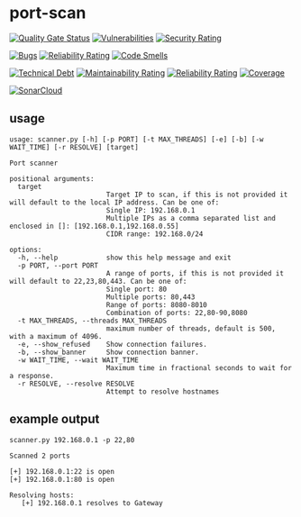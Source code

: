# port-scan
[![Quality Gate Status](https://sonarcloud.io/api/project_badges/measure?project=KelsierLuthadel_port-scan&metric=alert_status)](https://sonarcloud.io/summary/new_code?id=KelsierLuthadel_port-scan)
[![Vulnerabilities](https://sonarcloud.io/api/project_badges/measure?project=KelsierLuthadel_port-scan&metric=vulnerabilities)](https://sonarcloud.io/summary/new_code?id=KelsierLuthadel_port-scan)
[![Security Rating](https://sonarcloud.io/api/project_badges/measure?project=KelsierLuthadel_port-scan&metric=security_rating)](https://sonarcloud.io/summary/new_code?id=KelsierLuthadel_port-scan)

[![Bugs](https://sonarcloud.io/api/project_badges/measure?project=KelsierLuthadel_port-scan&metric=bugs)](https://sonarcloud.io/summary/new_code?id=KelsierLuthadel_port-scan)
[![Reliability Rating](https://sonarcloud.io/api/project_badges/measure?project=KelsierLuthadel_port-scan&metric=reliability_rating)](https://sonarcloud.io/summary/new_code?id=KelsierLuthadel_port-scan)
[![Code Smells](https://sonarcloud.io/api/project_badges/measure?project=KelsierLuthadel_port-scan&metric=code_smells)](https://sonarcloud.io/summary/new_code?id=KelsierLuthadel_port-scan)

[![Technical Debt](https://sonarcloud.io/api/project_badges/measure?project=KelsierLuthadel_port-scan&metric=sqale_index)](https://sonarcloud.io/summary/new_code?id=KelsierLuthadel_port-scan)
[![Maintainability Rating](https://sonarcloud.io/api/project_badges/measure?project=KelsierLuthadel_port-scan&metric=sqale_rating)](https://sonarcloud.io/summary/new_code?id=KelsierLuthadel_port-scan)
[![Reliability Rating](https://sonarcloud.io/api/project_badges/measure?project=KelsierLuthadel_port-scan&metric=reliability_rating)](https://sonarcloud.io/summary/new_code?id=KelsierLuthadel_port-scan)
[![Coverage](https://sonarcloud.io/api/project_badges/measure?project=KelsierLuthadel_port-scan&metric=coverage)](https://sonarcloud.io/summary/new_code?id=KelsierLuthadel_port-scan)

[![SonarCloud](https://sonarcloud.io/images/project_badges/sonarcloud-white.svg)](https://sonarcloud.io/summary/new_code?id=KelsierLuthadel_port-scan)

## usage
```
usage: scanner.py [-h] [-p PORT] [-t MAX_THREADS] [-e] [-b] [-w WAIT_TIME] [-r RESOLVE] [target]

Port scanner

positional arguments:
  target                
                        Target IP to scan, if this is not provided it will default to the local IP address. Can be one of: 
                        Single IP: 192.168.0.1 
                        Multiple IPs as a comma separated list and enclosed in []: [192.168.0.1,192.168.0.55] 
                        CIDR range: 192.168.0/24

options:
  -h, --help            show this help message and exit
  -p PORT, --port PORT  
                        A range of ports, if this is not provided it will default to 22,23,80,443. Can be one of: 
                        Single port: 80 
                        Multiple ports: 80,443 
                        Range of ports: 8080-8010 
                        Combination of ports: 22,80-90,8080 
  -t MAX_THREADS, --threads MAX_THREADS
                        maximum number of threads, default is 500, with a maximum of 4096.
  -e, --show_refused    Show connection failures.
  -b, --show_banner     Show connection banner.
  -w WAIT_TIME, --wait WAIT_TIME
                        Maximum time in fractional seconds to wait for a response.
  -r RESOLVE, --resolve RESOLVE
                        Attempt to resolve hostnames

```

## example output
``scanner.py 192.168.0.1 -p 22,80``

```
Scanned 2 ports

[+] 192.168.0.1:22 is open
[+] 192.168.0.1:80 is open

Resolving hosts:
   [+] 192.168.0.1 resolves to Gateway
```
